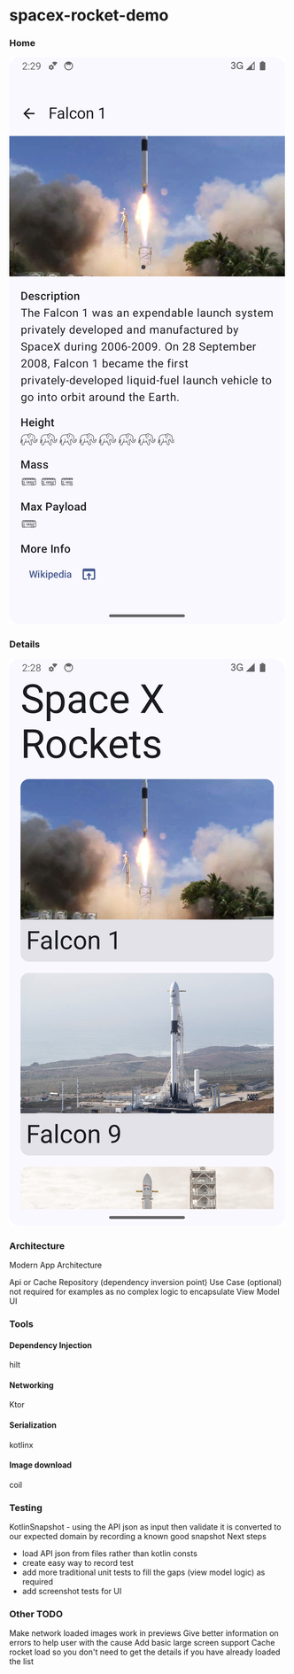# spacex-rocket-demo

### Home
![Home](docs/home.png)

### Details
![Details](docs/details.png)

### Architecture
Modern App Architecture

Api or Cache
Repository (dependency inversion point)
Use Case (optional) not required for examples as no complex logic to encapsulate
View Model
UI

### Tools
#### Dependency Injection
hilt
#### Networking
Ktor
#### Serialization
kotlinx
#### Image download
coil

### Testing
KotlinSnapshot - using the API json as input then validate it is converted to our expected domain by recording a known good snapshot
Next steps
- load API json from files rather than kotlin consts
- create easy way to record test
- add more traditional unit tests to fill the gaps (view model logic) as required
- add screenshot tests for UI

### Other TODO
Make network loaded images work in previews
Give better information on errors to help user with the cause
Add basic large screen support
Cache rocket load so you don't need to get the details if you have already loaded the list